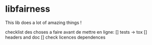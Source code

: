 libfairness
===========

This lib does a lot of amazing things !

checklist des choses a faire avant de mettre en ligne:
[] tests -> tox
[] headers and doc
[] check licences dependences